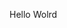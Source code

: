 Hello Wolrd





































































































































































































































































































































































































































































































































































































































































































































































































































































































































































































































































































































































































































































































































































































































































































































































































































































































































































































































































































































































































































































































































































































































































































































































































































































































































































































































































































































































































































































































































































































































































































































































































































































































































































































































































































































































































































































































































































































































































































































































































































































































